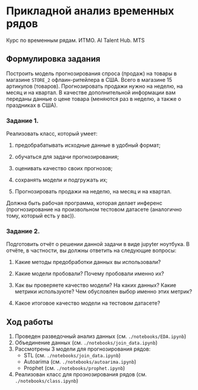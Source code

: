 # Прикладной анализ временных рядов
Курс по временным рядам. ИТМО. AI Talent Hub. MTS

## Формулировка задания

Построить модель прогнозирования спроса (продаж) на товары в магазине `STORE_2` офлаин-ритейлера в США. Всего в магазине 15 артикулов (товаров). Прогнозировать продажи нужно на неделю, на месяц и на квартал. В качестве дополнительной информации вам переданы данные о цене товара (меняются раз в неделю, а также о праздниках в США).

### Задание 1. 
Реализовать класс, который умеет: 

1) предобрабатывать исходные данные в удобный формат; 

2) обучаться для задачи прогнозирования; 

3) оценивать качество своих прогнозов;

4) сохранять модели и подгружать их; 

5) Прогнозировать продажи на неделю, на месяц и на квартал.

Должна быть рабочая программа, которая делает инференс (прогнозирование на произвольном тестовом датасете (аналогично тому, который есть у вас)).


### Задание 2. 
Подготовить отчёт о решении данной задачи в виде jupyter ноутбука. В отчёте, в частности, вы должны ответить на следующие вопросы:

1) Какие методы предобработки данных вы использовали?

2) Какие модели пробовали? Почему пробовали именно их?

3) Как вы проверяете качество модели? На каких данных? Какие метрики используюте? Чем обусловлен выбор именно этих метрик?

4) Какое итоговое качество модели на тестовом датасете?


## Ход работы

1. Проведен разведочный анализ данных (см. `./notebooks/EDA.ipynb`)
2. Объединение данных (см. `./notebooks/join_data.ipynb`)
3. Рассмотрены 3 модели для прогнозирования рядов:
    - STL (см. `./notebooks/join_data.ipynb`)
    - Autoarima (см. `./notebooks/autoarima.ipynb`)
    - Prophet (см. `./notebooks/prophet.ipynb`)
4. Реализован класс для прознозирования рядов (см. `./notebooks/class.ipynb`)